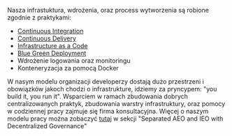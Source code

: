 Nasza infrastuktura, wdrożenia, oraz process wytworzenia są robione zgodnie z praktykami:
* [Continuous Integration](https://aws.amazon.com/devops/continuous-integration/)
* [Continuous Delivery](https://aws.amazon.com/devops/continuous-delivery/)
* [Infrastructure as a Code](https://docs.microsoft.com/en-us/azure/devops/learn/what-is-infrastructure-as-code)
* [Blue Green Deployment](https://medium.com/rackbrains/understanding-blue-green-deployments-c941a841bbdb)
* Wdrożenie logowania oraz monitoringu
* Konteneryzacja za pomocą Docker

W nasym modelu organizacji developerzy dostają dużo przestrzeni i obowiązków jakoch chodzi o infrastrukture, idziemy za pryncypem: "you build it, you run it".
Wsparciem w ramach zbudowania dobrych centralizowanych praktyk, zbudowania warstry infrastruktury, oraz pomocy w codziennej pracy zajmuje się firma konsultacyjna.
Więcej o naszym modelu pracy można zobaczyć [tutaj](https://d1.awsstatic.com/whitepapers/architecture/AWS-Operational-Excellence-Pillar.pdf) w sekcji "Separated AEO and IEO with Decentralized Governance" 
